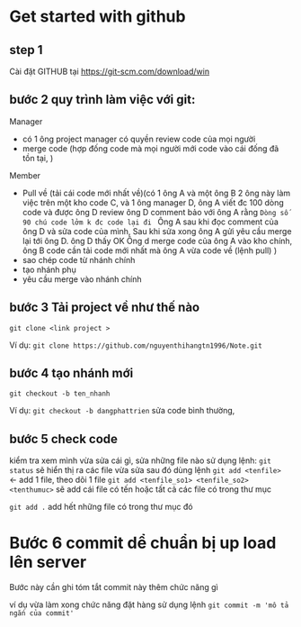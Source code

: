 # Get started with github

## step 1
Cài đặt GITHUB tại  https://git-scm.com/download/win
## bước 2 quy trình làm việc với git:

Manager
-  có 1 ông project manager có quyền review code  của mọi người
-  merge code (hợp đống code mà mọi người mới code vào cái đống đã tồn tại, )

Member
- Pull về (tải cái code mới nhất về)(có 1 ông A và một ông B 2 ông này làm việc trên một kho code C, và 1 ông manager D, ông A viết đc 100 dòng code
và được ông D review ông D comment bảo với ông A rằng ``Dòng số 90 chú code lởm k đc code lại đi ``
Ông A sau khi đọc comment của ông D và sửa code của mình, Sau khi sửa xong ông A gửi yêu cầu merge lại tới ông D. ông D thấy OK
Ông d merge code của ông A vào kho chính, ông B code cần tải code mới nhất mà ông A vừa code về (lệnh pull)
)
- sao chép code từ nhánh chính
- tạo nhánh phụ
- yêu cầu merge vào nhánh chính

## bước 3 Tải project về như thế nào
``git clone <link project >``

Ví dụ: ``git clone https://github.com/nguyenthihangtn1996/Note.git ``

## bước 4 tạo nhánh mới 
``git checkout -b ten_nhanh``

Ví dụ: ``git checkout -b dangphattrien``
sửa code bình thường, 


## bước 5 check code 

kiểm tra xem mình vừa sửa cái gì, sửa những file nào
sử dụng lệnh: ``git status`` sẽ hiển thị ra các file vừa sửa
sau đó dùng lệnh ``git add <tenfile> `` <- add 1 file, theo dõi 1 file
``git add <tenfile_so1> <tenfile_so2> <tenthumuc>`` sẽ add cái file có tến hoặc tất cả các file có trong thư mục

``git add .`` add hết những file có trong thư mục đó

# Bước 6 commit dể chuẩn bị up load lên server

Bước này cần ghi tóm tắt commit này thêm chức năng gì

ví dụ vừa làm xong chức năng đặt hàng 
sử dụng lệnh ``git commit -m 'mô tả ngắn của commit'``




